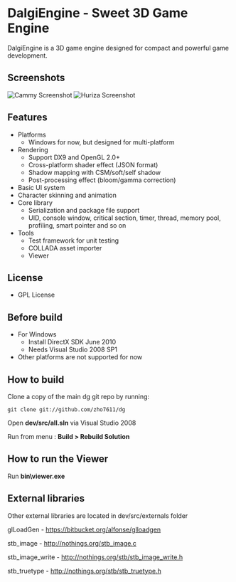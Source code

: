 DalgiEngine - Sweet 3D Game Engine
==================================

DalgiEngine is a 3D game engine designed for compact and powerful game development. 

Screenshots
-----------
![Cammy Screenshot](http://zho.pe.kr/blog/shot/cammy_s.png)
![Huriza Screenshot](http://zho.pe.kr/blog/shot/huriza_s.png)

Features
--------

- Platforms
   - Windows for now, but designed for multi-platform
- Rendering
   - Support DX9 and OpenGL 2.0+
   - Cross-platform shader effect (JSON format)
   - Shadow mapping with CSM/soft/self shadow
   - Post-processing effect (bloom/gamma correction)
- Basic UI system
- Character skinning and animation
- Core library
   - Serialization and package file support
   - UID, console window, critical section, timer, thread, memory pool, profiling, smart pointer and so on
- Tools
   - Test framework for unit testing
   - COLLADA asset importer
   - Viewer

License
-------
- GPL License

Before build
------------
- For Windows
   - Install DirectX SDK June 2010
   - Needs Visual Studio 2008 SP1
- Other platforms are not supported for now

How to build
------------
Clone a copy of the main dg git repo by running:

```dos
git clone git://github.com/zho7611/dg
```

Open **dev/src/all.sln** via Visual Studio 2008

Run from menu : **Build > Rebuild Solution**

How to run the Viewer
-----------------

Run **bin\viewer.exe**

External libraries
------------------
Other external libraries are located in dev/src/externals folder

glLoadGen - https://bitbucket.org/alfonse/glloadgen

stb_image - http://nothings.org/stb_image.c

stb_image_write - http://nothings.org/stb/stb_image_write.h

stb_truetype - http://nothings.org/stb/stb_truetype.h
